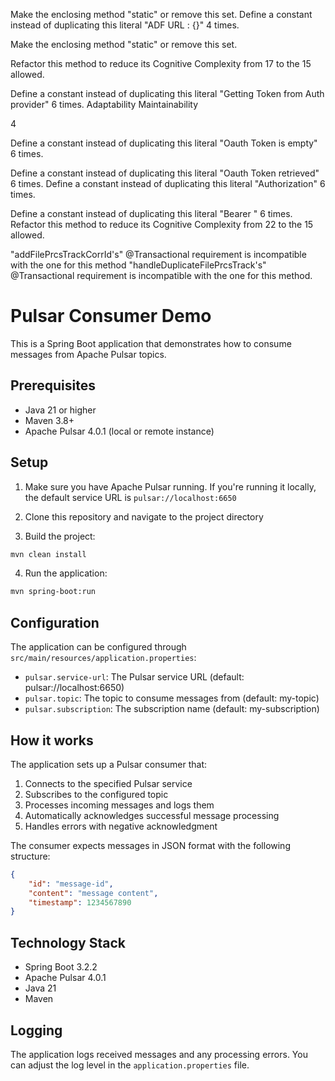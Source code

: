 Make the enclosing method "static" or remove this set.
Define a constant instead of duplicating this literal "ADF URL : {}" 4 times.


Make the enclosing method "static" or remove this set.

Refactor this method to reduce its Cognitive Complexity from 17 to the 15 allowed.

Define a constant instead of duplicating this literal "Getting Token from Auth provider" 6 times.
Adaptability
Maintainability

4


Define a constant instead of duplicating this literal "Oauth Token is empty" 6 times.

Define a constant instead of duplicating this literal "Oauth Token retrieved" 6 times.
Define a constant instead of duplicating this literal "Authorization" 6 times.

Define a constant instead of duplicating this literal "Bearer " 6 times.
Refactor this method to reduce its Cognitive Complexity from 22 to the 15 allowed.


"addFilePrcsTrackCorrId's" @Transactional requirement is incompatible with the one for this method
 "handleDuplicateFilePrcsTrack's" @Transactional requirement is incompatible with the one for this method.

# Pulsar Consumer Demo

This is a Spring Boot application that demonstrates how to consume messages from Apache Pulsar topics.

## Prerequisites

- Java 21 or higher
- Maven 3.8+
- Apache Pulsar 4.0.1 (local or remote instance)

## Setup

1. Make sure you have Apache Pulsar running. If you're running it locally, the default service URL is `pulsar://localhost:6650`

2. Clone this repository and navigate to the project directory

3. Build the project:
```bash
mvn clean install
```

4. Run the application:
```bash
mvn spring-boot:run
```

## Configuration

The application can be configured through `src/main/resources/application.properties`:

- `pulsar.service-url`: The Pulsar service URL (default: pulsar://localhost:6650)
- `pulsar.topic`: The topic to consume messages from (default: my-topic)
- `pulsar.subscription`: The subscription name (default: my-subscription)

## How it works

The application sets up a Pulsar consumer that:

1. Connects to the specified Pulsar service
2. Subscribes to the configured topic
3. Processes incoming messages and logs them
4. Automatically acknowledges successful message processing
5. Handles errors with negative acknowledgment

The consumer expects messages in JSON format with the following structure:
```json
{
    "id": "message-id",
    "content": "message content",
    "timestamp": 1234567890
}
```

## Technology Stack

- Spring Boot 3.2.2
- Apache Pulsar 4.0.1
- Java 21
- Maven

## Logging

The application logs received messages and any processing errors. You can adjust the log level in the `application.properties` file. 
